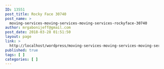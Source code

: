 ```yaml
---
ID: 13551
post_title: Rocky Face 30740
post_name: >
  moving-services-moving-services-moving-services-rockyface-30740
author: mrgabonijeff@gmail.com
post_date: 2018-03-28 01:51:50
layout: page
link: >
  http://localhost/wordpress/moving-services-moving-services-moving-services-rockyface-30740/
published: true
tags: [ ]
categories: [ ]
---
```

